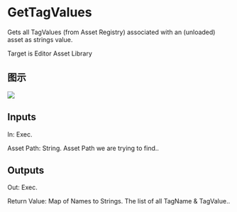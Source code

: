 # GetTagValues

Gets all TagValues (from Asset Registry) associated with an (unloaded) asset as strings value.

Target is Editor Asset Library

## 图示

![]($-20221218-18471951.png)

## Inputs

In: Exec.

Asset Path: String. Asset Path we are trying to find..  

## Outputs

Out: Exec.

Return Value: Map of Names to Strings. The list of all TagName & TagValue..

